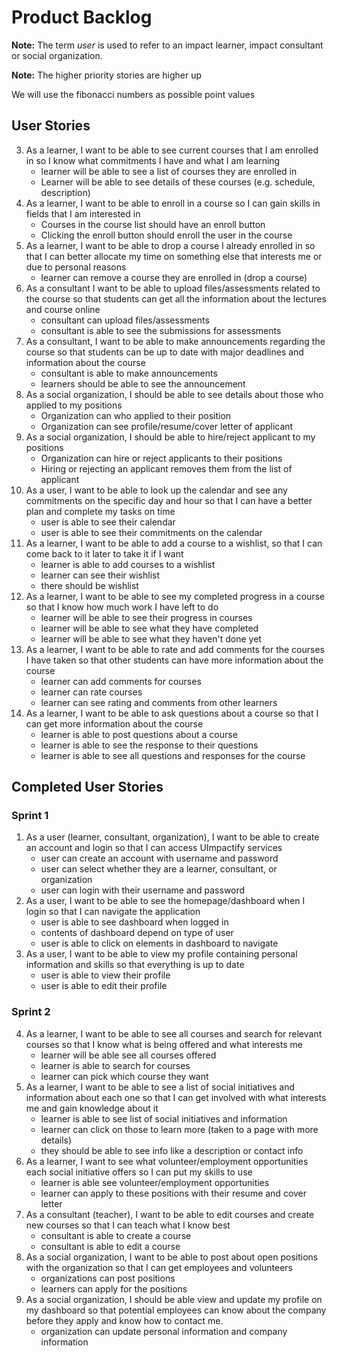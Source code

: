 # Product Backlog

**Note:** The term *user* is used to refer to an impact learner, impact consultant or social organization.

**Note:** The higher priority stories are higher up

We will use the fibonacci numbers as possible point values

## User Stories

3. As a learner, I want to be able to see current courses that I am enrolled in so I know what commitments I have and what I am learning
    * learner will be able to see a list of courses they are enrolled in
	* Learner will be able to see details of these courses (e.g. schedule, description)
5. As a learner, I want to be able to enroll in a course so I can gain skills in fields that I am interested in
    * Courses in the course list should have an enroll button
    * Clicking the enroll button should enroll the user in the course
6. As a learner, I want to be able to drop a course I already enrolled in so that I can better allocate my time on something else that interests me or due to personal reasons
    * learner can remove a course they are enrolled in (drop a course)
10. As a consultant I want to be able to upload files/assessments related to the course so that students can get all the information about the lectures and course online
    * consultant can upload files/assessments
    * consultant is able to see the submissions for assessments
11. As a consultant, I want to be able to make announcements regarding the course so that students can be up to date with major deadlines and information about the course
    * consultant is able to make announcements
    * learners should be able to see the announcement
13. As a social organization, I should be able to see details about those who applied to my positions
    * Organization can who applied to their position
    * Organization can see profile/resume/cover letter of applicant
14. As a social organization, I should be able to hire/reject applicant to my positions
    * Organization can hire or reject applicants to their positions
    * Hiring or rejecting an applicant removes them from the list of applicant
16. As a user, I want to be able to look up the calendar and see any commitments on the specific day and hour so that I can have a better plan and complete my tasks on time
    * user is able to see their calendar
    * user is able to see their commitments on the calendar
17. As a learner, I want to be able to add a course to a wishlist, so that I can come back to it later to take it if I want
    * learner is able to add courses to a wishlist
    * learner can see their wishlist
    * there should be wishlist
18. As a learner, I want to be able to see my completed progress in a course so that I know how much work I have left to do
    * learner will be able to see their progress in courses
    * learner will be able to see what they have completed
    * learner will be able to see what they haven't done yet
19. As a learner, I want to be able to rate and add comments for the courses I have taken so that other students can have more information about the course
    * learner can add comments for courses
    * learner can rate courses
    * learner can see rating and comments from other learners
20. As a learner, I want to be able to ask questions about a course so that I can get more information about the course
    * learner is able to post questions about a course
    * learner is able to see the response to their questions
    * learner is able to see all questions and responses for the course

## Completed User Stories
### Sprint 1
1. As a user (learner, consultant, organization), I want to be able to create an account and login so that I can access UImpactify services
    * user can create an account with username and password
    * user can select whether they are a learner, consultant, or organization
    * user can login with their username and password
2. As a user, I want to be able to see the homepage/dashboard when I login so that I can navigate the application
    * user is able to see dashboard when logged in
    * contents of dashboard depend on type of user
    * user is able to click on elements in dashboard to navigate
15. As a user, I want to be able to view my profile containing personal information and skills so that everything is up to date
    * user is able to view their profile
    * user is able to edit their profile
    
### Sprint 2
4. As a learner, I want to be able to see all courses and search for relevant courses so that I know what is being offered and what interests me
    * learner will be able see all courses offered
    * learner is able to search for courses 
    * learner can pick which course they want
7. As a learner, I want to be able to see a list of social initiatives and information about each one so that I can get involved with what interests me and gain knowledge about it
    * learner is able to see list of social initiatives and information
    * learner can click on those to learn more (taken to a page with more details)
    * they should be able to see info like a description or contact info
8. As a learner, I want to see what volunteer/employment opportunities each social initiative offers so I can put my skills to use
    * learner is able see volunteer/employment opportunities
    * learner can apply to these positions with their resume and cover letter
9. As a consultant (teacher), I want to be able to edit courses and create new courses so that I can teach what I know best
    * consultant is able to create a course
    * consultant is able to edit a course
12. As a social organization, I want to be able to post about open positions with the organization so that I can get employees and volunteers
    * organizations can post positions
    * learners can apply for the positions
16. As a social organization, I should be able view and update my profile on my dashboard so that potential employees can know about the company before they apply and know how to contact me.
    * organization can update personal information and company information
